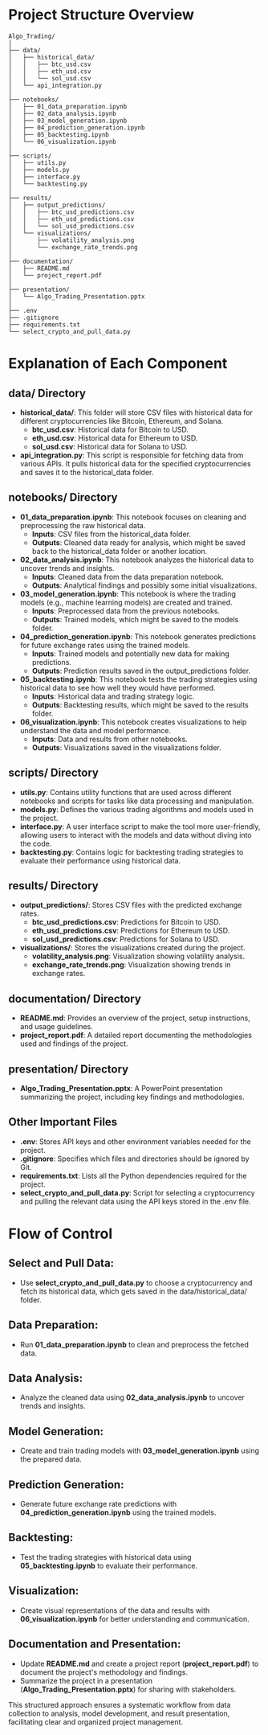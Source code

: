 # Project Structure Overview

```
Algo_Trading/
│
├── data/
│   ├── historical_data/
│   │   ├── btc_usd.csv
│   │   ├── eth_usd.csv
│   │   └── sol_usd.csv
│   └── api_integration.py
│
├── notebooks/
│   ├── 01_data_preparation.ipynb
│   ├── 02_data_analysis.ipynb
│   ├── 03_model_generation.ipynb
│   ├── 04_prediction_generation.ipynb
│   ├── 05_backtesting.ipynb
│   └── 06_visualization.ipynb
│
├── scripts/
│   ├── utils.py
│   ├── models.py
│   ├── interface.py
│   └── backtesting.py
│
├── results/
│   ├── output_predictions/
│   │   ├── btc_usd_predictions.csv
│   │   ├── eth_usd_predictions.csv
│   │   └── sol_usd_predictions.csv
│   └── visualizations/
│       ├── volatility_analysis.png
│       └── exchange_rate_trends.png
│
├── documentation/
│   ├── README.md
│   └── project_report.pdf
│
├── presentation/
│   └── Algo_Trading_Presentation.pptx
│
├── .env
├── .gitignore
├── requirements.txt
└── select_crypto_and_pull_data.py
```

# Explanation of Each Component

## data/ Directory
- **historical_data/**: This folder will store CSV files with historical data for different cryptocurrencies like Bitcoin, Ethereum, and Solana.
  - **btc_usd.csv**: Historical data for Bitcoin to USD.
  - **eth_usd.csv**: Historical data for Ethereum to USD.
  - **sol_usd.csv**: Historical data for Solana to USD.
- **api_integration.py**: This script is responsible for fetching data from various APIs. It pulls historical data for the specified cryptocurrencies and saves it to the historical_data folder.

## notebooks/ Directory
- **01_data_preparation.ipynb**: This notebook focuses on cleaning and preprocessing the raw historical data.
  - **Inputs**: CSV files from the historical_data folder.
  - **Outputs**: Cleaned data ready for analysis, which might be saved back to the historical_data folder or another location.
- **02_data_analysis.ipynb**: This notebook analyzes the historical data to uncover trends and insights.
  - **Inputs**: Cleaned data from the data preparation notebook.
  - **Outputs**: Analytical findings and possibly some initial visualizations.
- **03_model_generation.ipynb**: This notebook is where the trading models (e.g., machine learning models) are created and trained.
  - **Inputs**: Preprocessed data from the previous notebooks.
  - **Outputs**: Trained models, which might be saved to the models folder.
- **04_prediction_generation.ipynb**: This notebook generates predictions for future exchange rates using the trained models.
  - **Inputs**: Trained models and potentially new data for making predictions.
  - **Outputs**: Prediction results saved in the output_predictions folder.
- **05_backtesting.ipynb**: This notebook tests the trading strategies using historical data to see how well they would have performed.
  - **Inputs**: Historical data and trading strategy logic.
  - **Outputs**: Backtesting results, which might be saved to the results folder.
- **06_visualization.ipynb**: This notebook creates visualizations to help understand the data and model performance.
  - **Inputs**: Data and results from other notebooks.
  - **Outputs**: Visualizations saved in the visualizations folder.

## scripts/ Directory
- **utils.py**: Contains utility functions that are used across different notebooks and scripts for tasks like data processing and manipulation.
- **models.py**: Defines the various trading algorithms and models used in the project.
- **interface.py**: A user interface script to make the tool more user-friendly, allowing users to interact with the models and data without diving into the code.
- **backtesting.py**: Contains logic for backtesting trading strategies to evaluate their performance using historical data.

## results/ Directory
- **output_predictions/**: Stores CSV files with the predicted exchange rates.
  - **btc_usd_predictions.csv**: Predictions for Bitcoin to USD.
  - **eth_usd_predictions.csv**: Predictions for Ethereum to USD.
  - **sol_usd_predictions.csv**: Predictions for Solana to USD.
- **visualizations/**: Stores the visualizations created during the project.
  - **volatility_analysis.png**: Visualization showing volatility analysis.
  - **exchange_rate_trends.png**: Visualization showing trends in exchange rates.

## documentation/ Directory
- **README.md**: Provides an overview of the project, setup instructions, and usage guidelines.
- **project_report.pdf**: A detailed report documenting the methodologies used and findings of the project.

## presentation/ Directory
- **Algo_Trading_Presentation.pptx**: A PowerPoint presentation summarizing the project, including key findings and methodologies.

## Other Important Files
- **.env**: Stores API keys and other environment variables needed for the project.
- **.gitignore**: Specifies which files and directories should be ignored by Git.
- **requirements.txt**: Lists all the Python dependencies required for the project.
- **select_crypto_and_pull_data.py**: Script for selecting a cryptocurrency and pulling the relevant data using the API keys stored in the .env file.

# Flow of Control

## Select and Pull Data:
- Use **select_crypto_and_pull_data.py** to choose a cryptocurrency and fetch its historical data, which gets saved in the data/historical_data/ folder.

## Data Preparation:
- Run **01_data_preparation.ipynb** to clean and preprocess the fetched data.

## Data Analysis:
- Analyze the cleaned data using **02_data_analysis.ipynb** to uncover trends and insights.

## Model Generation:
- Create and train trading models with **03_model_generation.ipynb** using the prepared data.

## Prediction Generation:
- Generate future exchange rate predictions with **04_prediction_generation.ipynb** using the trained models.

## Backtesting:
- Test the trading strategies with historical data using **05_backtesting.ipynb** to evaluate their performance.

## Visualization:
- Create visual representations of the data and results with **06_visualization.ipynb** for better understanding and communication.

## Documentation and Presentation:
- Update **README.md** and create a project report (**project_report.pdf**) to document the project's methodology and findings.
- Summarize the project in a presentation (**Algo_Trading_Presentation.pptx**) for sharing with stakeholders.

This structured approach ensures a systematic workflow from data collection to analysis, model development, and result presentation, facilitating clear and organized project management.
